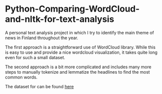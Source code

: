 # Python-Comparing-WordCloud-and-nltk-for-text-analysis
A personal text analysis project in which I try to identify the main theme of news in Finland throughout the year. 

The first approach is a straightforward use of WordCloud library. While this is easy to use and provide a nice wordcloud visualization, it takes quite long even for such a small dataset.

The second approach is a bit more complicated and includes many more steps to manually tokenize and lemmatize the headlines to find the most common words.

The dataset for can be found [here](https://www.kaggle.com/datasets/geometrein/finland-news) 
